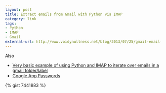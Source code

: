 ```yaml
---
layout: post
title: Extract emails from Gmail with Python via IMAP
category: link
tags:
- Python
- IMAP
- Gmail
external-url: http://www.voidynullness.net/blog/2013/07/25/gmail-email-with-python-via-imap/
---
```

Also

- [Very basic example of using Python and IMAP to iterate over emails in a gmail folder/label](https://gist.github.com/robulouski/7441883)
- [Google App Passwords](https://security.google.com/settings/security/apppasswords)

{% gist 7441883 %}
